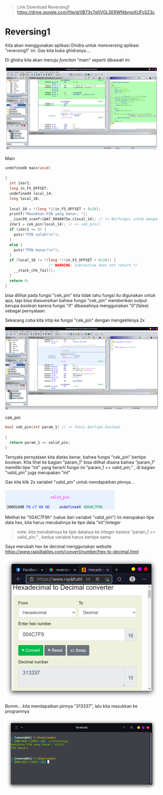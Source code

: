 >Link Download Reversing1 https://drive.google.com/file/d/0B73v7q0VGLSERWNjbmpXUFo5Z3c

# Reversing1
Kita akan menggunakan aplikasi Ghidra untuk mereversing aplikasi "reversing1" ini. Gas kita buka ghidranya....

Di ghidra kita akan menuju *function* "main" seperti dibawah ini

![](Pasted%20image%2020220326055855.png)

Main
```c
undefined8 main(void)

{
  int iVar1;
  long in_FS_OFFSET;
  undefined4 local_14;
  long local_10;
  
  local_10 = *(long *)(in_FS_OFFSET + 0x28);
  printf("Masukkan PIN yang benar: ");
  __isoc99_scanf(&DAT_0040075e,&local_14); // << Berfungsi untuk mengambil input dari user
  iVar1 = cek_pin(local_14); // << cek_pin()
  if (iVar1 == 0) {
    puts("PIN salah!\n");
  }
  else {
    puts("PIN benar!\n");
  }
  if (local_10 != *(long *)(in_FS_OFFSET + 0x28)) {
                    /* WARNING: Subroutine does not return */
    __stack_chk_fail();
  }
  return 0;
}
```
bisa dilihat pada fungsi "cek_pin" kita tidak tahu fungsi itu digunakan untuk apa, tapi bisa diasumsikan bahwa fungsi "cek_pin" memberikan output berupa *boolean* karena fungsi "if" dibawahnya menggunakan "0"(false) sebagai pernyataan.

Sekarang coba kita intip ke fungsi "cek_pin" dengan mengekliknya 2x

![](Pasted%20image%2020220326061338.png)

cek_pin
```c
bool cek_pin(int param_1) // << funsi bertipe boolean

{
  return param_1 == valid_pin;
}
```

Ternyata pernyataan kita diatas benar, bahwa fungsi "cek_pin" bertipe boolean. Kita lihat ke bagian "param_1" bisa dilihat disana bahwa "param_1" memiliki tipe "int" yang berarti fungsi ini "param_1 == valid_pin;" , di bagian "valid_pin" juga merupakan "int"

Gas kita klik 2x variabel "valid_pin" untuk mendapatkan pinnya...

![](Pasted%20image%2020220326062456.png)

Melihat ke "004C7F9h" (value dari variabel "valid_pin") ini merupakan tipe data hex, kita harus merubahnya ke tipe data "int"/integer
> note: kita merubahnya ke tipe datanya ke integer karena "param_1 == valid_pin;" , kedua variabel harus bertipe sama

Saya merubah hex ke decimal menggunakan website https://www.rapidtables.com/convert/number/hex-to-decimal.html

![](Pasted%20image%2020220326063305.png)

Bomm... kita mendapatkan pinnya "313337", lalu kita masukkan ke programnya

![](Pasted%20image%2020220326063553.png)